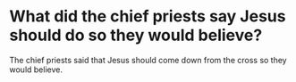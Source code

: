 # What did the chief priests say Jesus should do so they would believe?

The chief priests said that Jesus should come down from the cross so they would believe.

